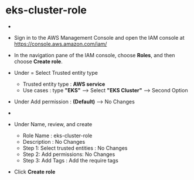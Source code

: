 # eks-cluster-role
- 
- Sign in to the AWS Management Console and open the IAM console at https://console.aws.amazon.com/iam/
  
- In the navigation pane of the IAM console, choose __Roles__, and then choose __Create role__.
  
- Under = Select Trusted entity type
   - Trusted entity type : **AWS service**
   - Use cases : type **"EKS"** --> Select __"EKS Cluster"__ --> Second Option
     
 - Under Add permission : **(Default)** --> No Changes
 - 
 - Under Name, review, and create
   - Role Name : eks-cluster-role
   - Description : No Changes
   - Step 1: Select trusted entities : No Changes
   - Step 2: Add permissions: No Changes
   - Step 3: Add Tags : Add the require tags
     
 - Click **Create role**
